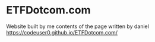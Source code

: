 # ETFDotcom.com
Website built by me contents of the page written by daniel
https://codeuser0.github.io/ETFDotcom.com/

